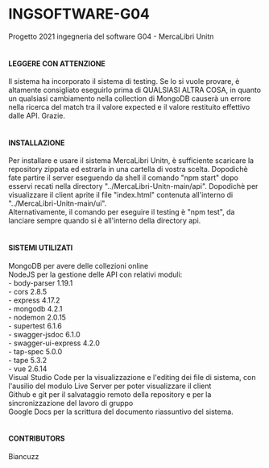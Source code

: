 # INGSOFTWARE-G04
Progetto 2021 ingegneria del software G04 - MercaLibri Unitn
<br/>
<br/>
<h4>LEGGERE CON ATTENZIONE</h4>
Il sistema ha incorporato il sistema di testing. Se lo si vuole provare, è altamente consigliato eseguirlo prima di QUALSIASI ALTRA COSA, in quanto un qualsiasi cambiamento nella collection di MongoDB causerà un errore nella ricerca del match tra il valore expected e il valore restituito effettivo dalle API. Grazie.
<br/>
<br/>
<h4>INSTALLAZIONE</h4>
Per installare e usare il sistema MercaLibri Unitn, è sufficiente scaricare la repository zippata ed estrarla in una cartella di vostra scelta. Dopodichè fate partire il server eseguendo da shell il comando "npm start" dopo esservi recati nella directory "../MercaLibri-Unitn-main/api". Dopodichè per visualizzare il client aprite il file "index.html" contenuta all'interno di "../MercaLibri-Unitn-main/ui".
<br/>
Alternativamente, il comando per eseguire il testing è "npm test", da lanciare sempre quando si è all'interno della directory api.
<br/>
<br/>
<h4>SISTEMI UTILIZATI</h4>
MongoDB per avere delle collezioni online
<br/>
NodeJS per la gestione delle API con relativi moduli:
    <br/>
    - body-parser 1.19.1
    <br/>
    - cors 2.8.5
    <br/>
    - express 4.17.2
    <br/>
    - mongodb 4.2.1
    <br/>
    - nodemon 2.0.15
    <br/>
    - supertest 6.1.6
<br/>
- swagger-jsdoc 6.1.0
<br/>
- swagger-ui-express 4.2.0
<br/>
- tap-spec 5.0.0
<br/>
- tape 5.3.2
<br/>
- vue 2.6.14
<br/>
Visual Studio Code per la visualizzazione e l'editing dei file di sistema, con l'ausilio del modulo Live Server per poter visualizzare il client
<br/>
Github e git per il salvataggio remoto della repository e per la sincronizzazione del lavoro di gruppo
<br/>
Google Docs per la scrittura del documento riassuntivo del sistema.
<br/>
<br/>
<h4>CONTRIBUTORS</h4>
Biancuzz
<br/>
